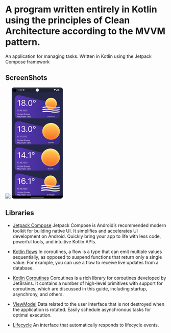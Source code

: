 # A program written entirely in Kotlin using the principles of Clean Architecture according to the MVVM pattern.

An application for managing tasks. Written in Kotlin using the Jetpack Compose framework

## ScreenShots

[<img src="meta/screenshots/screenshot_first.png" width=160>](meta/screenshots/screenshot_first.png)
[<img src="meta/screenshots/screenshot_second.png" width=160>](meta/screenshots/screenshot_second.png)


## Libraries

* [Jetpack Compose](https://developer.android.com/jetpack/compose) Jetpack Compose is Android’s
  recommended modern toolkit for building native UI. It simplifies and accelerates UI development on
  Android. Quickly bring your app to life with less code, powerful tools, and intuitive Kotlin APIs.

* [Kotlin flows](https://developer.android.com/kotlin/flow) In coroutines, a flow is a type that can
  emit multiple values sequentially, as opposed to suspend functions that return only a single
  value. For example, you can use a flow to receive live updates from a database.

* [Kotlin Coroutines](https://github.com/Kotlin/kotlinx.coroutines) Coroutines is a rich library for
  coroutines developed by JetBrains. It contains a number of high-level primitives with support for
  coroutines, which are discussed in this guide, including startup, asynchrony, and others.

* [ViewModel](https://developer.android.com/topic/libraries/architecture/viewmodel) Data related to
  the user interface that is not destroyed when the application is rotated. Easily schedule
  asynchronous tasks for optimal execution.

* [Lifecycle](https://developer.android.com/topic/libraries/architecture/lifecycle) An interface
  that automatically responds to lifecycle events.
